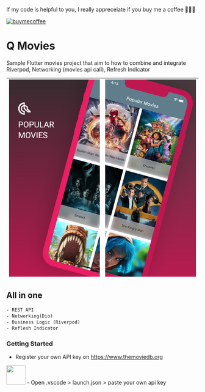 If my code is helpful to you, I really appreceiate if you buy me a coffee 🙇🏻‍☕️ 

[![buymecoffee](https://user-images.githubusercontent.com/43441567/149409893-4e380e53-36df-4de6-b5c0-482f837ab4dc.gif)](https://www.buymeacoffee.com/erncncbk)



# Q Movies

Sample Flutter movies project that aim to how to combine and integrate Riverpod, Networking (movies api call), Refresh Indicator 

| ![](assets/1.png) | ![](assets/2.png) |
|-|-|

## All in one
    - REST API
    - Networking(Dio)
    - Business Logic (Riverpod)
    - Reflesh Indicator

### Getting Started
- Register your own API key on https://www.themoviedb.org  
<img src="https://user-images.githubusercontent.com/43441567/156176808-d595f5f8-09bf-4923-9b26-9ce328de0bc3.svg" width="50" height="50" />
- Open .vscode > launch.json > paste your own api key




